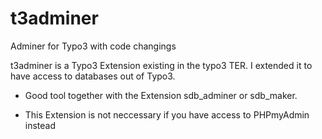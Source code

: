 # t3adminer
Adminer for Typo3  with code changings

t3adminer is a Typo3 Extension existing in the typo3 TER. I extended it to have access to databases out of Typo3.

- Good tool together with the Extension sdb_adminer or sdb_maker. 

- This Extension is not neccessary if you have access to PHPmyAdmin instead
